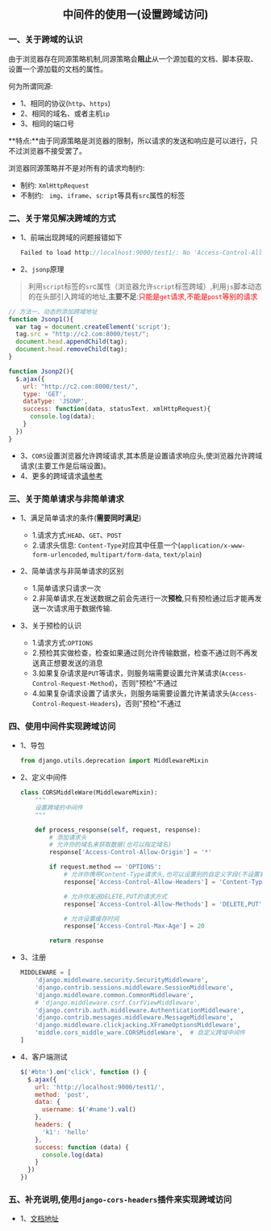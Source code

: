 ## <center>中间件的使用一(设置跨域访问)</center>

### 一、关于跨域的认识

由于浏览器存在同源策略机制,同源策略会**阻止**从一个源加载的文档、脚本获取、设置一个源加载的文档的属性。


何为所谓同源:
* 1、相同的协议(`http`、`https`)
* 2、相同的域名、或者主机`ip`
* 3、相同的端口号


**特点:**由于同源策略是浏览器的限制，所以请求的发送和响应是可以进行，只不过浏览器不接受罢了。


浏览器同源策略并不是对所有的请求均制约:

* 制约: `XmlHttpRequest`
* 不制约: ` img`、`iframe`、`script`等具有`src`属性的标签


### 二、关于常见解决跨域的方式


* 1、前端出现跨域的问题报错如下

  ```js
  Failed to load http://localhost:9000/test1/: No 'Access-Control-Allow-Origin' header is present on the requested resource. Origin 'http://localhost:63343' is therefore not allowed access.
  ```

* 2、`jsonp`原理
 > 利用`script`标签的`sr`c属性（浏览器允许`script`标签跨域）,利用`js`脚本动态的在头部引入跨域的地址,**主要不足**:<font color="#f00">只能是`get`请求,不能是`post`等别的请求</font>

  ```js
  // 方法一、动态的添加跨域地址
  function Jsonp1(){
    var tag = document.createElement('script');
    tag.src = "http://c2.com:8000/test/";
    document.head.appendChild(tag);
    document.head.removeChild(tag);
  }

  function Jsonp2(){
    $.ajax({
      url: "http://c2.com:8000/test/",
      type: 'GET',
      dataType: 'JSONP',
      success: function(data, statusText, xmlHttpRequest){
        console.log(data);
      }
    })
  }
  ```

* 3、`CORS`设置浏览器允许跨域请求,其本质是设置请求响应头,使浏览器允许跨域请求(主要工作是后端设置)。
* 4、更多的跨域请求[请参考](https://blog.csdn.net/kuangshp128/article/details/76173624)


### 三、关于简单请求与非简单请求

* 1、满足简单请求的条件(**需要同时满足**)
  * 1.请求方式:`HEAD`、`GET`、`POST`
  * 2.请求头信息: `Content-Type`对应其中任意一个(`application/x-www-form-urlencoded`, `multipart/form-data`, `text/plain`)

* 2、简单请求与非简单请求的区别
  * 1.简单请求只请求一次
  * 2.非简单请求,在发送数据之前会先进行一次**预检**,只有预检通过后才能再发送一次请求用于数据传输.

* 3、关于预检的认识
  * 1.请求方式:`OPTIONS`
  * 2.预检其实做检查，检查如果通过则允许传输数据，检查不通过则不再发送真正想要发送的消息
  * 3.如果复杂请求是`PUT`等请求，则服务端需要设置允许某请求(`Access-Control-Request-Method`)，否则"预检"不通过
  * 4.如果复杂请求设置了请求头，则服务端需要设置允许某请求头(`Access-Control-Request-Headers`)，否则"预检"不通过


### 四、使用中间件实现跨域访问

* 1、导包

  ```py
  from django.utils.deprecation import MiddlewareMixin
  ```

* 2、定义中间件

  ```py
  class CORSMiddleWare(MiddlewareMixin):
      """
      设置跨域的中间件
      """

      def process_response(self, request, response):
          # 添加请求头
          # 允许你的域名来获取数据(也可以指定域名)
          response['Access-Control-Allow-Origin'] = '*'

          if request.method == 'OPTIONS':
              # 允许你携带Content-Type请求头,也可以设置别的自定义字段(不设置客户端设置的就不能通过预检)
              response['Access-Control-Allow-Headers'] = 'Content-Type,k1, k2'

              # 允许你发送DELETE,PUT的请求方式
              response['Access-Control-Allow-Methods'] = 'DELETE,PUT'

              # 允许设置缓存时间
              response['Access-Control-Max-Age'] = 20

          return response
  ```

* 3、注册

  ```py
  MIDDLEWARE = [
      'django.middleware.security.SecurityMiddleware',
      'django.contrib.sessions.middleware.SessionMiddleware',
      'django.middleware.common.CommonMiddleware',
      # 'django.middleware.csrf.CsrfViewMiddleware',
      'django.contrib.auth.middleware.AuthenticationMiddleware',
      'django.contrib.messages.middleware.MessageMiddleware',
      'django.middleware.clickjacking.XFrameOptionsMiddleware',
      'middle.cors_middle_ware.CORSMiddleWare',  # 自定义跨域中间件
  ]
  ```

* 4、客户端测试

  ```js
  $('#btn').on('click', function () {
    $.ajax({
      url: 'http://localhost:9000/test1/',
      method: 'post',
      data: {
        username: $('#name').val()
      },
      headers: {
        'k1': 'hello'
      },
      success: function (data) {
        console.log(data)
      }
    })
  })
  ```

### 五、补充说明,使用`django-cors-headers`插件来实现跨域访问

* 1、[文档地址](https://github.com/ottoyiu/django-cors-headers)